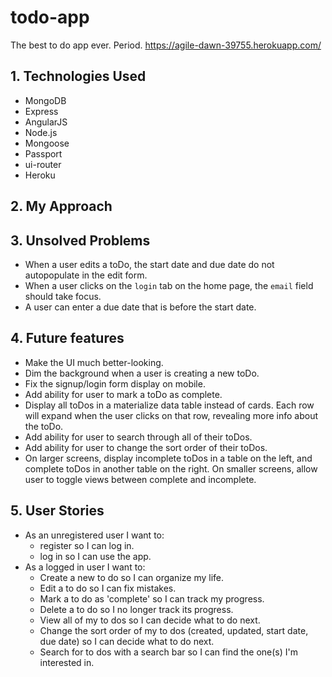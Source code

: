 # todo-app
The best to do app ever.  Period.  https://agile-dawn-39755.herokuapp.com/

## 1. Technologies Used
- MongoDB
- Express
- AngularJS
- Node.js
- Mongoose
- Passport
- ui-router
- Heroku

## 2. My Approach

## 3. Unsolved Problems
- When a user edits a toDo, the start date and due date do not autopopulate in
the edit form.
- When a user clicks on the `login` tab on the home page, the `email` field
should take focus.
- A user can enter a due date that is before the start date.

## 4. Future features
- Make the UI much better-looking.
- Dim the background when a user is creating a new toDo.
- Fix the signup/login form display on mobile.
- Add ability for user to mark a toDo as complete.
- Display all toDos in a materialize data table instead of cards.  Each row will
expand when the user clicks on that row, revealing more info about the toDo.
- Add ability for user to search through all of their toDos.
- Add ability for user to change the sort order of their toDos.
- On larger screens, display incomplete toDos in a table on the left, and
complete toDos in another table on the right.  On smaller screens, allow user to
toggle views between complete and incomplete.


## 5. User Stories
- As an unregistered user I want to:
  - register so I can log in.
  - log in so I can use the app.
- As a logged in user I want to:
  - Create a new to do so I can organize my life.
  - Edit a to do so I can fix mistakes.
  - Mark a to do as 'complete' so I can track my progress.
  - Delete a to do so I no longer track its progress.
  - View all of my to dos so I can decide what to do next.
  - Change the sort order of my to dos (created, updated, start date, due date)
  so I can decide what to do next.
  - Search for to dos with a search bar so I can find the one(s) I'm interested
  in.
